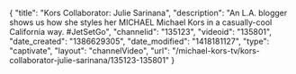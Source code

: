 {
    "title": "Kors Collaborator: Julie Sarinana",
    "description": "An L.A. blogger shows us how she styles her MICHAEL Michael Kors in a casually-cool California way. #JetSetGo",
    "channelid": "135123",
    "videoid": "135801",
    "date_created": "1386629305",
    "date_modified": "1418181127",
    "type": "captivate",
    "layout": "channelVideo",
    "url": "\/michael-kors-tv\/kors-collaborator-julie-sarinana\/135123-135801"
}